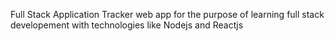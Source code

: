 Full Stack Application Tracker web app for the purpose of learning full stack developement with technologies like Nodejs and Reactjs

